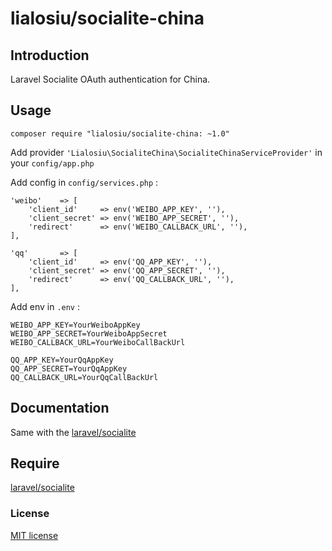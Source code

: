 # lialosiu/socialite-china

## Introduction

Laravel Socialite OAuth authentication for China.

## Usage

```
composer require "lialosiu/socialite-china: ~1.0"
```

Add provider ```'Lialosiu\SocialiteChina\SocialiteChinaServiceProvider'``` in your ```config/app.php```

Add config in ```config/services.php``` :

```
'weibo'    => [
    'client_id'     => env('WEIBO_APP_KEY', ''),
    'client_secret' => env('WEIBO_APP_SECRET', ''),
    'redirect'      => env('WEIBO_CALLBACK_URL', ''),
],

'qq'       => [
    'client_id'     => env('QQ_APP_KEY', ''),
    'client_secret' => env('QQ_APP_SECRET', ''),
    'redirect'      => env('QQ_CALLBACK_URL', ''),
],
```

Add env in ```.env``` :

```
WEIBO_APP_KEY=YourWeiboAppKey
WEIBO_APP_SECRET=YourWeiboAppSecret
WEIBO_CALLBACK_URL=YourWeiboCallBackUrl

QQ_APP_KEY=YourQqAppKey
QQ_APP_SECRET=YourQqAppKey
QQ_CALLBACK_URL=YourQqCallBackUrl
```

## Documentation

Same with the [laravel/socialite](http://laravel.com/docs/5.0/authentication#social-authentication)

## Require

[laravel/socialite](https://github.com/laravel/socialite)

### License

[MIT license](http://opensource.org/licenses/MIT)
